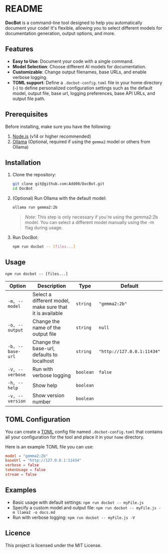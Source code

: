 # README

**DocBot** is a command-line tool designed to help you automatically document your code! It's flexible, allowing you to select different models for documentation generation, output options, and more.

## Features

- **Easy to Use**: Document your code with a single command.
- **Model Selection**: Choose different AI models for documentation.
- **Customizable**: Change output filenames, base URLs, and enable verbose logging.
- **TOML support**: Define a `.docbot-config.toml` file in your home directory (`~`) to define personalized configuration settings such as the default model, output file, base url, logging preferences, base API URLs, and output file path.

## Prerequisites

Before installing, make sure you have the following:

1. [Node.js](https://nodejs.org/en) (v14 or higher recommended)
2. [Ollama](https://ollama.com/) (Optional, required if using the `gemma2` model or others from Ollama)

## Installation

1. Clone the repository:
   ```bash
   git clone git@github.com:Add00/DocBot.git
   cd DocBot
   ```
2. (Optional) Run Ollama with the default model:

   ```bash
   ollama run gemma2:2b
   ```

   > _Note_: This step is only necessary if you're using the gemma2:2b model. You can select a different model manually using the -m flag during usage.

3. Run DocBot:
   ```bash
   npm run docbot -- [files...]
   ```

## Usage

`npm run docbot -- [files...]`

| **Option**       | **Description**                                          | **Type**  | **Default**                |
| ---------------- | -------------------------------------------------------- | --------- | -------------------------- |
| `-m, --model`    | Select a different model, make sure that it is available | `string`  | `"gemma2:2b"`              |
| `-o, --output`   | Change the name of the output file                       | `string`  | `null`                     |
| `-b, --base-url` | Change the base-url, defaults to localhost               | `string`  | `"http://127.0.0.1:11434"` |
| `-V, --verbose`  | Run with verbose logging                                 | `boolean` | `false`                    |
| `-h, --help`     | Show help                                                | `boolean` |                            |
| `-v, --version`  | Show version number                                      | `boolean` |                            |

## TOML Configuration

You can create a [TOML](https://toml.io/en/) config file named `.docbot-config.toml` that contains all your configuration for the tool and place it in your `home` directory.

Here is an example TOML file you can use:

```toml
model = "gemma2:2b"
baseUrl = "http://127.0.0.1:11434"
verbose = false
tokenUsage = false
stream = false
```

## Examples

- Basic usage with default settings: `npm run docbot -- myFile.js`
- Specify a custom model and output file: `npm run docbot -- myFile.js -m llama2 -o docs.md`
- Run with verbose logging: `npm run docbot -- myFile.js -V`

## Licence

This project is licensed under the MIT License.
